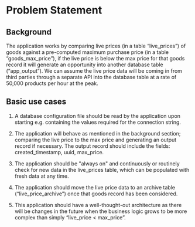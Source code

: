 # Problem Statement

## Background
The application works by comparing live prices (in a table “live_prices”) of
goods against a pre-computed maximum purchase price (in a table
“goods_max_price”), if the live price is below the max price for that goods
record it will generate an opportunity into another database table
(“app_output”). We can assume the live price data will be coming in from third
parties through a separate API into the database table at a rate of 50,000
products per hour at the peak.

## Basic use cases

1. A database configuration file should be read by the application upon
    starting e.g. containing the values required for the connection string.

2. The application will behave as mentioned in the background section;
    comparing the live price to the max price and generating an output
    record if necessary. The output record should include the fields:
    created_timestamp, uuid, max_price.

3. The application should be "always on" and continuously or routinely
    check for new data in the live_prices table, which can be populated with
    fresh data at any time.

4. The application should move the live price data to an archive table
    (“live_price_archive”) once that goods record has been considered.

5. This application should have a well-thought-out architecture as there
    will be changes in the future when the business logic grows to be more
    complex than simply “live_price < max_price”.

